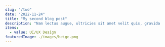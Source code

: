 ```yaml
---
slug: "/two"
date: "2022-11-24"
title: "My second blog post"
description: "Nam lectus augue, ultricies sit amet velit quis, gravida tincidunt orci."
items:
  - value: UI/UX Design
featuredImage: ./images/beige.png
---
```

